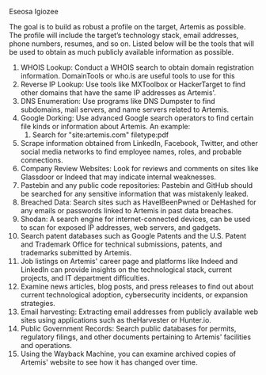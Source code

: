 Eseosa Igiozee

The goal is to build as robust a profile on the target, Artemis as possible. The profile will include the target’s technology stack, email addresses, phone numbers, resumes, and so on. Listed below will be the tools that will be used to obtain as much publicly available information as possible.



1. WHOIS Lookup: Conduct a WHOIS search to obtain domain registration information. DomainTools or who.is are useful tools to use for this
2. Reverse IP Lookup: Use tools like MXToolbox or HackerTarget to find other domains that have the same IP addresses as Artemis'.
3. DNS Enumeration: Use programs like DNS Dumpster to find subdomains, mail servers, and name servers related to Artemis.
4. Google Dorking: Use advanced Google search operators to find certain file kinds or information about Artemis. An example: 
    1. Search for "site:artemis.com" filetype:pdf
5. Scrape information obtained from LinkedIn, Facebook, Twitter, and other social media networks to find employee names, roles, and probable connections.
6. Company Review Websites: Look for reviews and comments on sites like Glassdoor or Indeed that may indicate internal weaknesses.
7. Pastebin and any public code repositories: Pastebin and GitHub should be searched for any sensitive information that was mistakenly leaked.
8. Breached Data: Search sites such as HaveIBeenPwned or DeHashed for any emails or passwords linked to Artemis in past data breaches.
9. Shodan: A search engine for internet-connected devices, can be used to scan for exposed IP addresses, web servers, and gadgets.
10. Search patent databases such as Google Patents and the U.S. Patent and Trademark Office for technical submissions, patents, and trademarks submitted by Artemis.
11. Job listings on Artemis' career page and platforms like Indeed and LinkedIn can provide insights on the technological stack, current projects, and IT department difficulties.
12. Examine news articles, blog posts, and press releases to find out about current technological adoption, cybersecurity incidents, or expansion strategies.
13. Email harvesting: Extracting email addresses from publicly available web sites using applications such as theHarvester or Hunter.io.
14. Public Government Records: Search public databases for permits, regulatory filings, and other documents pertaining to Artemis' facilities and operations.
15. Using the Wayback Machine, you can examine archived copies of Artemis' website to see how it has changed over time.
